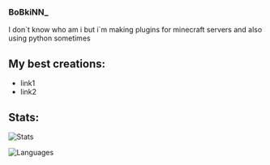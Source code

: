 ### BoBkiNN_

I don\`t know who am i but i`m making plugins
for minecraft servers and also using python sometimes

## My best creations:
- link1
- link2

## Stats:
![Stats](https://github-readme-stats.vercel.app/api?username=BoBkiNN_&show_icons=true&theme=tokyonight&bg_color=50,2813fb,6052ff&title_color=ebebeb&text_color=cbcbcb)

![Languages](https://github-readme-stats.vercel.app/api/top-langs/?username=BoBkiNN&layout=compact&theme=codeSTACKr)

